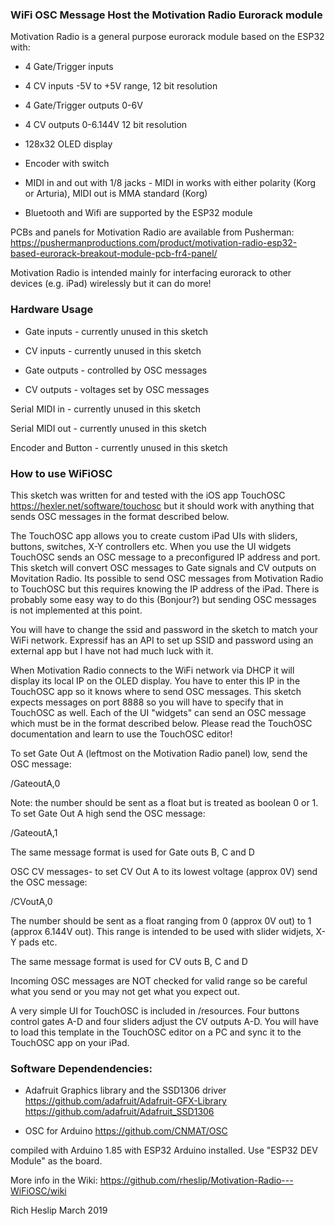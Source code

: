### WiFi OSC Message Host the Motivation Radio Eurorack module

Motivation Radio is a general purpose eurorack module based on the ESP32 with:

* 4 Gate/Trigger inputs

* 4 CV inputs -5V to +5V range, 12 bit resolution

* 4 Gate/Trigger outputs 0-6V

* 4 CV outputs 0-6.144V 12 bit resolution

* 128x32 OLED display

* Encoder with switch

* MIDI in and out with 1/8 jacks - MIDI in works with either polarity (Korg or Arturia), MIDI out is MMA standard (Korg)

* Bluetooth and Wifi are supported by the ESP32 module

PCBs and panels for Motivation Radio are available from Pusherman: https://pushermanproductions.com/product/motivation-radio-esp32-based-eurorack-breakout-module-pcb-fr4-panel/

Motivation Radio is intended mainly for interfacing eurorack to other devices (e.g. iPad) wirelessly but it can do more!

### Hardware Usage

* Gate inputs - currently unused in this sketch

* CV inputs - currently unused in this sketch

* Gate outputs - controlled by OSC messages

* CV outputs - voltages set by OSC messages


Serial MIDI in - currently unused in this sketch

Serial MIDI out - currently unused in this sketch

Encoder and Button - currently unused in this sketch



### How to use WiFiOSC

This sketch was written for and tested with the iOS app TouchOSC https://hexler.net/software/touchosc but it should work with anything that sends OSC messages in the format described below.
 
The TouchOSC app allows you to create custom iPad UIs with sliders, buttons, switches, X-Y controllers etc. When you use the UI widgets TouchOSC sends an OSC message to a preconfigured IP address and port. This sketch will convert OSC messages to Gate signals and CV outputs on Movitation Radio. Its possible to send OSC messages from Motivation Radio to TouchOSC but this requires knowing the IP address of the iPad. There is probably some easy way to do this (Bonjour?) but sending OSC messages is not implemented at this point.
 
You will have to change the ssid and password in the sketch to match your WiFi network. Expressif has an API to set up SSID and password using an external app but I have not had much luck with it. 
 
When Motivation Radio connects to the WiFi network via DHCP it will display its local IP on the OLED display. You have to enter this IP in the TouchOSC app so it knows where to send OSC messages. This sketch expects messages on port 8888 so you will have to specify that in TouchOSC as well. Each of the UI "widgets" can send an OSC message which must be in the format described below. Please read the TouchOSC documentation and learn to use the TouchOSC editor!
 
To set Gate Out A (leftmost on the Motivation Radio panel) low, send the OSC message: 
 
/GateoutA,0 

Note: the number should be sent as a float but is treated as boolean 0 or 1. To set Gate Out A high send the OSC message:
 
/GateoutA,1 
 
The same message format is used  for Gate outs B, C and D

 OSC CV messages- to set CV Out A to its lowest voltage (approx 0V) send the OSC message:
 
/CVoutA,0    
 
The number should be sent as a float ranging from 0 (approx 0V out) to 1 (approx 6.144V out). This range is intended to be used with slider widjets, X-Y pads etc. 
 
The same message format is used for CV outs B, C and D

Incoming OSC messages are NOT checked for valid range so be careful what you send or you may not get what you expect out.
 
A very simple UI for TouchOSC is included in /resources. Four buttons control gates A-D and four sliders adjust the CV outputs A-D. You will have to load this template in the TouchOSC editor on a PC and sync it to the TouchOSC app on your iPad.


### Software Dependendencies:

* Adafruit Graphics library and the SSD1306 driver https://github.com/adafruit/Adafruit-GFX-Library https://github.com/adafruit/Adafruit_SSD1306

* OSC for Arduino https://github.com/CNMAT/OSC


compiled with Arduino 1.85 with ESP32 Arduino installed. Use "ESP32 DEV Module" as the board. 

More info in the Wiki: https://github.com/rheslip/Motivation-Radio---WiFiOSC/wiki

Rich Heslip March 2019

